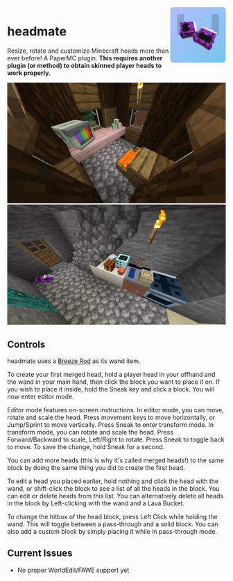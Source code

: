 <img src="./marketing/icon.rounded.png" alt="headmate icon" width="128" align="right" />

# headmate

Resize, rotate and customize Minecraft heads more than ever before! A PaperMC
plugin. **This requires another plugin (or method) to obtain skinned player
heads to work properly.**

<!-- git-only -->

![A villager house with a monitor, three rubiks cubes and a pillowed seat](./marketing/showcase.png)
![A house with a kitchen consisting of a sink, stove, and utensils](./marketing/showcase2.png)

<!-- /git-only -->

## Controls

headmate uses a [Breeze Rod](https://minecraft.wiki/w/Breeze_Rod) as its wand
item.

To create your first merged head, hold a player head in your offhand and the
wand in your main hand, then click the block you want to place it on. If you
wish to place it inside, hold the Sneak key and click a block. You will now
enter editor mode.

Editor mode features on-screen instructions. In editor mode, you can move,
rotate and scale the head. Press movement keys to move horizontally, or
Jump/Sprint to move vertically. Press Sneak to enter transform mode. In
transform mode, you can rotate and scale the head. Press Forward/Backward to
scale, Left/Right to rotate. Press Sneak to toggle back to move. To save the
change, hold Sneak for a second.

You can add more heads (this is why it's called merged heads!) to the same
block by doing the same thing you did to create the first head.

To edit a head you placed earlier, hold nothing and click the head with the
wand, or shift-click the block to see a list of all the heads in the block. You
can edit or delete heads from this list. You can alternatively delete all heads
in the block by Left-clicking with the wand and a Lava Bucket.

To change the hitbox of the head block, press Left Click while holding the wand.
This will toggle between a pass-through and a solid block. You can also add a
custom block by simply placing it while in pass-through mode.

## Current Issues

- No proper WorldEdit/FAWE support yet
